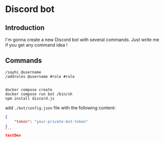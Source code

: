 # Discord bot

## Introduction

I'm gonna create a new Discord bot with several commands. Just write me if you get any command idea !

## Commands

```text
/sayhi @username
/addroles @username #role #role


docker compose create
docker compose run bot /bin/sh
npm install discord.js
```

add `./bot/config.json` file with the following content:

````json
{
	"token": "your-private-bot-token"
}
```
testDev